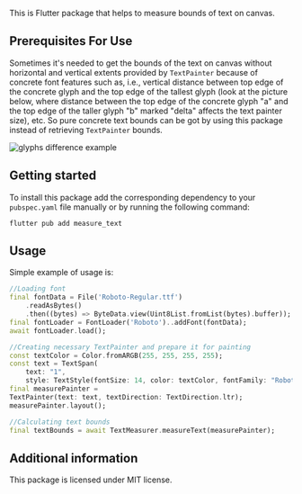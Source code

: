 This is Flutter package that helps to measure bounds of text on canvas.

## Prerequisites For Use

Sometimes it's needed to get the bounds of the text on canvas without horizontal
and vertical extents provided by ```TextPainter``` because of concrete
font features such as, i.e., vertical distance between top edge of the concrete glyph
and the top edge of the tallest glyph (look at the picture below, where distance between the 
top edge of the concrete glyph "a" and the top edge of the taller glyph "b" marked "delta" affects the text painter size), etc.
So pure concrete text bounds can be got by using this package instead of retrieving
```TextPainter``` bounds.

![glyphs difference example](https://github.com/AlphaOmega11/flutter_measure_text/blob/main/LettersForFlutter.jpg?raw=true)

## Getting started

To install this package add the corresponding dependency to your ```pubspec.yaml``` file
manually or by running the following command: 
```console
flutter pub add measure_text
```

## Usage

Simple example of usage is:

```dart
//Loading font
final fontData = File('Roboto-Regular.ttf')
    .readAsBytes()
    .then((bytes) => ByteData.view(Uint8List.fromList(bytes).buffer));
final fontLoader = FontLoader('Roboto')..addFont(fontData);
await fontLoader.load();

//Creating necessary TextPainter and prepare it for painting
const textColor = Color.fromARGB(255, 255, 255, 255);
const text = TextSpan(
    text: "1",
    style: TextStyle(fontSize: 14, color: textColor, fontFamily: "Roboto"));
final measurePainter =
TextPainter(text: text, textDirection: TextDirection.ltr);
measurePainter.layout();

//Calculating text bounds
final textBounds = await TextMeasurer.measureText(measurePainter);
```

## Additional information

This package is licensed under MIT license.
